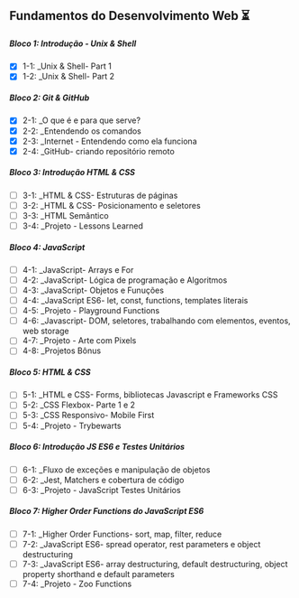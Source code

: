 ## Fundamentos do Desenvolvimento Web ⏳

##### Bloco 1: Introdução - Unix & Shell

- [x] 1-1: \_Unix & Shell- Part 1
- [x] 1-2: \_Unix & Shell- Part 2

##### Bloco 2: Git & GitHub

- [x] 2-1: \_O que é e para que serve?
- [x] 2-2: \_Entendendo os comandos
- [x] 2-3: \_Internet - Entendendo como ela funciona
- [x] 2-4: \_GitHub- criando repositório remoto

##### Bloco 3: Introdução HTML & CSS

- [ ] 3-1: \_HTML & CSS- Estruturas de páginas
- [ ] 3-2: \_HTML & CSS- Posicionamento e seletores
- [ ] 3-3: \_HTML Semântico
- [ ] 3-4: \_Projeto - Lessons Learned

##### Bloco 4: JavaScript

- [ ] 4-1: \_JavaScript- Arrays e For
- [ ] 4-2: \_JavaScript- Lógica de programação e Algoritmos
- [ ] 4-3: \_JavaScript- Objetos e Funuções
- [ ] 4-4: \_JavaScript ES6- let, const, functions, templates literais
- [ ] 4-5: \_Projeto - Playground Functions
- [ ] 4-6: \_Javascript- DOM, seletores, trabalhando com elementos, eventos, web storage
- [ ] 4-7: \_Projeto - Arte com Pixels
- [ ] 4-8: \_Projetos Bônus

##### Bloco 5: HTML & CSS

- [ ] 5-1: \_HTML e CSS- Forms, bibliotecas Javascript e Frameworks CSS
- [ ] 5-2: \_CSS Flexbox- Parte 1 e 2
- [ ] 5-3: \_CSS Responsivo- Mobile First
- [ ] 5-4: \_Projeto - Trybewarts

##### Bloco 6: Introdução JS ES6 e Testes Unitários

- [ ] 6-1: \_Fluxo de exceções e manipulação de objetos
- [ ] 6-2: \_Jest, Matchers e cobertura de código
- [ ] 6-3: \_Projeto - JavaScript Testes Unitários

##### Bloco 7: Higher Order Functions do JavaScript ES6

- [ ] 7-1: \_Higher Order Functions- sort, map, filter, reduce
- [ ] 7-2: \_JavaScript ES6- spread operator, rest parameters e object destructuring
- [ ] 7-3: \_JavaScript ES6- array destructuring, default destructuring, object property shorthand e default parameters
- [ ] 7-4: \_Projeto - Zoo Functions
